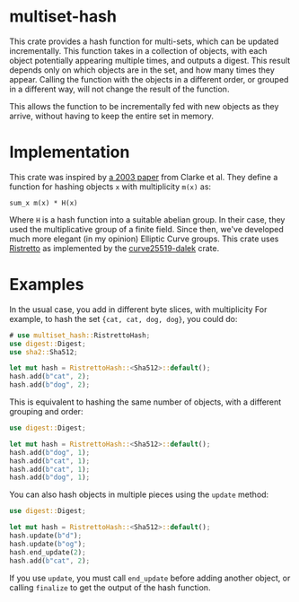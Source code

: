 # multiset-hash

This crate provides a hash function for multi-sets, which can be updated
incrementally. This function takes in a collection of objects, with
each object potentially appearing multiple times, and outputs a digest. This result
depends only on which objects are in the set, and how many times they appear.
Calling the function with the objects in a different order, or grouped in
a different way, will not change the result of the function.

This allows the function to be incrementally fed with new objects as they arrive,
without having to keep the entire set in memory.

# Implementation

This crate was inspired by [a 2003 paper](https://link.springer.com/chapter/10.1007%2F978-3-540-40061-5_12)
from Clarke et al. They define a function for hashing objects `x` with multiplicity `m(x)` as:

```
sum_x m(x) * H(x)
```

Where `H` is a hash function into a suitable abelian group. In their case, they used
the multiplicative group of a finite field. Since then, we've developed much more elegant
(in my opinion) Elliptic Curve groups. This crate uses [Ristretto](https://ristretto.group/)
as implemented by the [curve25519-dalek](https://docs.rs/curve25519-dalek) crate.

# Examples

In the usual case, you add in different byte slices, with multiplicity For example,
to hash the set `{cat, cat, dog, dog}`, you could do:

```rust
# use multiset_hash::RistrettoHash;
use digest::Digest;
use sha2::Sha512;

let mut hash = RistrettoHash::<Sha512>::default();
hash.add(b"cat", 2);
hash.add(b"dog", 2);
```

This is equivalent to hashing the same number of objects, with a different
grouping and order:

```rust
use digest::Digest;

let mut hash = RistrettoHash::<Sha512>::default();
hash.add(b"dog", 1);
hash.add(b"cat", 1);
hash.add(b"cat", 1);
hash.add(b"dog", 1);
```

You can also hash objects in multiple pieces using the `update` method:

```rust
use digest::Digest;

let mut hash = RistrettoHash::<Sha512>::default();
hash.update(b"d");
hash.update(b"og");
hash.end_update(2);
hash.add(b"cat", 2);
```

If you use `update`, you must call `end_update` before adding another object,
or calling `finalize` to get the output of the hash function.
